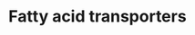 ---
annotations:
- type: Pathway Ontology
  value: transport pathway
authors:
- Jkearns445
description: Long chain fatty acid (LCFA) transporters in different tissues
last-edited: 2021-02-26
organisms:
- Homo sapiens
redirect_from:
- /index.php/Pathway:WP5061
- /instance/WP5061
schema-jsonld:
- '@context': https://schema.org/
  '@id': https://wikipathways.github.io/pathways/WP5061.html
  '@type': Dataset
  creator:
    '@type': Organization
    name: WikiPathways
  description: Long chain fatty acid (LCFA) transporters in different tissues
  keywords:
  - ''
  - DBI
  - SLC27A1
  - SLC27A6
  - LCFAs
  - FABP6
  - ACSL1
  - ACSL5
  - ACSBG1
  - SLC27A3
  - SLC27A4
  - FABP2
  - FABP1
  - SLC27A2
  - ACSL4
  - FABP3
  - ACSBG2
  - SLC27A5
  - ACSL3
  - FABP4
  - CD36
  - COENZYME A
  - FABP5
  - FABP9
  - ACSL6
  - FABP7
  license: CC0
  name: Fatty acid transporters
seo: CreativeWork
title: Fatty acid transporters
wpid: WP5061
---